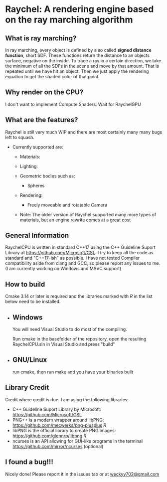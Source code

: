 <h1>Raychel: A rendering engine based on the ray marching algorithm</h1>

What is ray marching?
-
In ray marching, every object is defined by a so called **signed distance function**, short SDF.
These functions return the distance to an objects surface, negative on the inside.
To trace a ray in a certain direction, we take the minimum of all the SDFs in the scene and move by that amount. That is repeated until we have hit an object.
Then we just apply the rendering equation to get the shaded color of that point.

Why render on the CPU?
-
I don't want to implement Compute Shaders. Wait for RaychelGPU

What are the features?
-
Raychel is still very much WIP and there are most certainly many many bugs left to squash.
  * Currently supported are:
    * Materials:
      <!-- * Diffuse
      * Reflective
      * Refractive
      * Emissive
      * Volumetric [WIP] -->
    
    * Lighting:
      <!-- * Lamp lighting [WIP]
      * Global illumination
      * Object lighting -->

     * Geometric bodies such as:
        * Spheres
        <!-- * Cubes
        * Any Body for which an SDF can be defined
        * *More primitives will follow soon!* -->
     
     * Rendering:
       * Freely moveable and rotatable Camera

    * Note:
      The older version of Raychel supported many more types of materials, but an engine rewrite comes at a great cost
      
General Information
-
RaychelCPU is written in standard C++17 using the C++ Guideline Suport Library  at https://github.com/Microsoft/GSL.
I try to keep all the code as standard and "C++17-ish" as possible.
I have not tested Compiler compatibility aside from clang and GCC, so please report any issues to me.
(I am currently working on Windows and MSVC support)

How to build
-
Cmake 3.14 or later is required and the libraries marked with *R* in the list below need to be installed.

  * Windows
    -
    You will need Visual Studio to do most of the compiling.

    Run cmake in the basefolder of the repository, open the resulting RaychelCPU.sln in Visual Studio and press "build"
  
  * GNU/Linux
    -
    run cmake, then run make and you have your binaries built


Library Credit
-
Credit where credit is due. I am using the following libraries:
* C++ Guideline Suport Library by Microsoft: https://github.com/Microsoft/GSL
* PNG++ is a modern wrapper around libPNG: https://github.com/mecwerks/png-plusplus       *R*
* libPNG is the official library to create PNG images: https://github.com/glennrp/libpng  *R*
* ncurses is an API allowing for GUI-like programs in the terminal https://github.com/mirror/ncurses (optional)

I found a bug!!!
-
Nicely done! Please report it in the issues tab or at weckyy702@gmail.com
